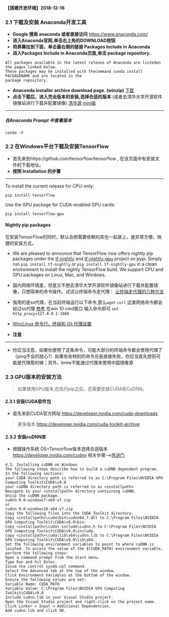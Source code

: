 **【搭建开发环境】2018-12-16**

### 2.1 下载及安装 Anaconda开发工具

- **Google 搜索 anaconda 或者直接访问** https://www.anaconda.com/
- **进入Anaconda官网,单击右上角的DOWNLOAD按钮**
- **将屏幕拉到下面，单击最右侧的链接 Packages Include in Anaconda**
- **进入Packages Include in Anaconda页面,单击 package repository.**
```
All packages available in the latest release of Anaconda are listedon the pages linked below.
These packages may be installed with thecommand conda install PACKAGENAME and are located in the 
package repository.
```
- **Anaconda installer archive download page. (winzip)** [下载](https://repo.anaconda.com/archive/)
- **点击下载后，进入完全版本的安装,选择合适的版本**
(或者去清华大学开源软件镜像站进行下载并配置镜像) [清华源](https://mirrors.tuna.tsinghua.edu.cn/anaconda/archive/) [mini版](https://mirrors.tuna.tsinghua.edu.cn/anaconda/miniconda/)


---
##### 在Anaconda Prompt 中查看版本
```
conda -V
```

### 2.2 在Windows平台下载及安装TensorFlow

- 首先来到https://github.com/tensorflow/tensorflow , 在该页面中有安装文件的下载地址。
- **按照 Installation 的步骤** 
---
To install the current release for CPU-only:
```
pip install tensorflow
```
Use the GPU package for CUDA-enabled GPU cards:
```
pip install tensorflow-gpu
```
#### Nightly pip packages
在安装TensorFlow的同时，默认会把需要依赖的库也一起装上，是非常方便、快捷的安装方式。
- We are pleased to announce that TensorFlow now offers nightly pip packages under the [tf-nightly](https://pypi.org/project/tf-nightly/) and [tf-nightly-gpu](https://pypi.org/project/tf-nightly-gpu/) project on pypi. Simply run ``pip install tf-nightly`` or ``pip install tf-nightly-gpu`` in a clean environment to install the nightly TensorFlow build. We support CPU and GPU packages on Linux, Mac, and Windows.

- 国内网络环境差，但是又不想去清华大学开源软件镜像站进行下载并配置镜像，只想简单的命令操作。试试让终端命令走代理：
[让终端走代理的几种方法](https://blog.fazero.me/2015/09/15/%E8%AE%A9%E7%BB%88%E7%AB%AF%E8%B5%B0%E4%BB%A3%E7%90%86%E7%9A%84%E5%87%A0%E7%A7%8D%E6%96%B9%E6%B3%95/)

- 我用的是ss代理，在当前终端运行以下命令,那么``wget`` ``curl`` 这类网络命令都会经过ss代理
[参考](https://github.com/shadowsocks/shadowsocks-windows/issues/1489)
在win 10 cmd窗口 输入命令即可
``
set http_proxy=127.0.0.1:1080
``
- [Win/Linux 命令行、终端和 Git 代理设置](https://g2ex.github.io/2017/10/22/windows-linux-git-proxy-cmd/)


- **注意**
---
- 你应当注意，如果你使用了这条命令，可能大部分的终端命令都会使用代理了（ping不会的放心?）如果有些特别的命令总是直接失败，你应当首先想到可能是代理惹的祸；另外，brew不能通过代理来使用中国镜像源


### 2.3 GPU版本的安装方法
> 如果使用GPU版本,在执行pip之后，还需要安装CUDA和CuDNN。
#### 2.3.1 安装CUDA软件包

- 首先来到CUDA官方网站 https://developer.nvidia.com/cuda-downloads 

> 更多版本 https://developer.nvidia.com/cuda-toolkit-archive
#### 2.3.2 安装cuDNN库

- 根据操作系统 OS+Tensorflow版本选择合适版本 https://developer.nvidia.com/cudnn
相关步骤-->[传送门](https://docs.nvidia.com/deeplearning/sdk/cudnn-install/index.html#download-windows)
```
4.3. Installing cuDNN on Windows
The following steps describe how to build a cuDNN dependent program. In the following sections:
your CUDA directory path is referred to as C:\Program Files\NVIDIA GPU Computing Toolkit\CUDA\v9.0
your cuDNN directory path is referred to as <installpath>
Navigate to your <installpath> directory containing cuDNN.
Unzip the cuDNN package.
cudnn-9.0-windows7-x64-v7.zip
or
cudnn-9.0-windows10-x64-v7.zip
Copy the following files into the CUDA Toolkit directory.
Copy <installpath>\cuda\bin\cudnn64_7.dll to C:\Program Files\NVIDIA GPU Computing Toolkit\CUDA\v9.0\bin.
Copy <installpath>\cuda\ include\cudnn.h to C:\Program Files\NVIDIA GPU Computing Toolkit\CUDA\v9.0\include.
Copy <installpath>\cuda\lib\x64\cudnn.lib to C:\Program Files\NVIDIA GPU Computing Toolkit\CUDA\v9.0\lib\x64.
Set the following environment variables to point to where cuDNN is located. To access the value of the $(CUDA_PATH) environment variable, perform the following steps:
Open a command prompt from the Start menu.
Type Run and hit Enter.
Issue the control sysdm.cpl command.
Select the Advanced tab at the top of the window.
Click Environment Variables at the bottom of the window.
Ensure the following values are set:
Variable Name: CUDA_PATH 
Variable Value: C:\Program Files\NVIDIA GPU Computing Toolkit\CUDA\v9.0
Include cudnn.lib in your Visual Studio project.
Open the Visual Studio project and right-click on the project name.
Click Linker > Input > Additional Dependencies.
Add cudnn.lib and click OK.
```
